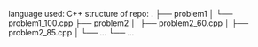language used: C++
structure of repo:
.
├── problem1
│   └── problem1_100.cpp
├── problem2
│   ├── problem2_60.cpp
│   ├── problem2_85.cpp
│   └── ...
└── ...
